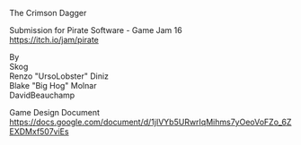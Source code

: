 The Crimson Dagger  
  
Submission for Pirate Software - Game Jam 16  
https://itch.io/jam/pirate  
  
By  
Skog  
Renzo "UrsoLobster" Diniz  
Blake "Big Hog" Molnar  
DavidBeauchamp  
  
Game Design Document  
https://docs.google.com/document/d/1jIVYb5URwrIqMihms7yOeoVoFZo_6ZEXDMxf507viEs  

